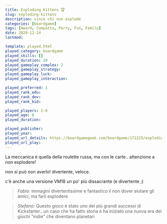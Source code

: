 ```yaml
---
title: Exploding Kittens 🏆
slug: exploding-kittens
description: vince chi non esplode
categories: [boardgame]
tags: [Award, Compatto, Party, Fun, Family]
date: 2020-12-14
lastmod: 

template: played.html
played_category: boardgame
played_skills: []
played_duration: 20
played_gameplay_complex: 2
played_gameplay_strategy: 
played_gameplay_luck: 
played_gameplay_interaction: 

played_preferred: 1
played_rank_edu: 
played_rank_dev: 
played_rank_kid: 

played_players: 2-6
played_age: 6
played_duration: 

played_publisher: 
played_year: 
played_url_details: https://boardgamegeek.com/boardgame/172225/exploding-kittens
played_url_play: 
---
```


La meccanica è quella della roulette russa, ma con le carte.. attenzione a non esplodere!

non si può non averlo! divertente, veloce.

c'è anche una versione VM18 un po' più dissacrante (e divertente ;)

> *Fabio:*
> immagini divertentissime e fantastico il non dover aiutare gli amici, ma farli esplodere

> *Stefano:*
> Questo gioco è stato uno dei più grandi successi di Kickstarter.. un caso che ha fatto storia e ha iniziato una nuova era dei giochi "indie" che diventano planetari 


